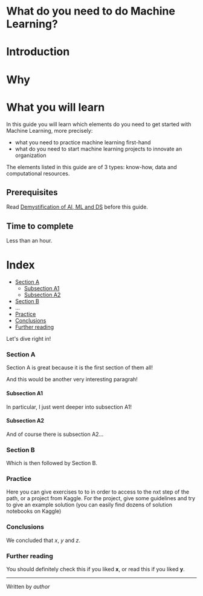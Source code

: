# What do you need to do Machine Learning?

# Introduction 

# Why 

# What you will learn 
In this guide you will learn which elements do you need to get started with Machine Learning, more precisely:

- what you need to practice machine learning first-hand
- what do you need to start machine learning projects to innovate an organization

The elements listed in this guide are of 3 types: know-how, data and computational resources.

## Prerequisites
Read [Demystification of AI, ML and DS](Demystification.md) before this guide.

## Time to complete
Less than an hour.

# Index
 - [Section A](#section-a)
   - [Subsection A1](#subsection-a1)
   - [Subsection A2](#subsection-a2)
 - [Section B](#section-b)
 - ...
 - [Practice](#Practice)
 - [Conclusions](#Conclusions)
 - [Further reading](#Further-reading)

Let's dive right in!
 
### Section A
Section A is great because it is the first section of them all!

And this would be another very interesting paragrah!
 
#### Subsection A1
In particular, I just went deeper into subsection A1!

#### Subsection A2
And of course there is subsection A2...

### Section B
Which is then followed by Section B.

### Practice 
Here you can give exercises to to in order to access to the nxt step of the path,
or a project from Kaggle. For the project, give some guidelines and try to give an example solution (you can easily find dozens of solution notebooks on Kaggle)

### Conclusions
We concluded that _x_, _y_ and _z_.

### Further reading
You should definitely check this if you liked **x**, or read this if you liked **y**.

----
Written by _author_

